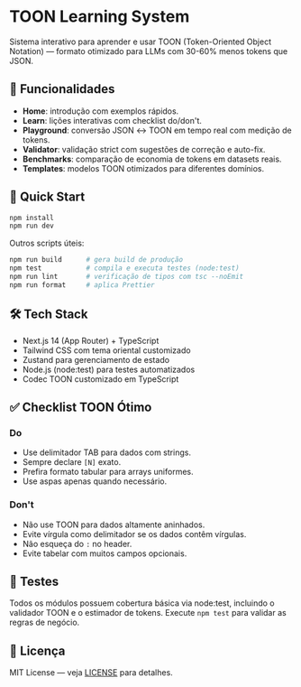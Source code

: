 # TOON Learning System

Sistema interativo para aprender e usar TOON (Token-Oriented Object Notation) — formato otimizado para LLMs com 30-60% menos tokens que JSON.

## 🎯 Funcionalidades

- **Home**: introdução com exemplos rápidos.
- **Learn**: lições interativas com checklist do/don't.
- **Playground**: conversão JSON ↔ TOON em tempo real com medição de tokens.
- **Validator**: validação strict com sugestões de correção e auto-fix.
- **Benchmarks**: comparação de economia de tokens em datasets reais.
- **Templates**: modelos TOON otimizados para diferentes domínios.

## 🚀 Quick Start

```bash
npm install
npm run dev
```

Outros scripts úteis:

```bash
npm run build      # gera build de produção
npm test           # compila e executa testes (node:test)
npm run lint       # verificação de tipos com tsc --noEmit
npm run format     # aplica Prettier
```


## 🛠️ Tech Stack

- Next.js 14 (App Router) + TypeScript
- Tailwind CSS com tema oriental customizado
- Zustand para gerenciamento de estado
- Node.js (node:test) para testes automatizados
- Codec TOON customizado em TypeScript

## ✅ Checklist TOON Ótimo

### Do

- Use delimitador TAB para dados com strings.
- Sempre declare `[N]` exato.
- Prefira formato tabular para arrays uniformes.
- Use aspas apenas quando necessário.

### Don't

- Não use TOON para dados altamente aninhados.
- Evite vírgula como delimitador se os dados contêm vírgulas.
- Não esqueça do `:` no header.
- Evite tabelar com muitos campos opcionais.

## 🧪 Testes

Todos os módulos possuem cobertura básica via node:test, incluindo o validador TOON e o estimador de tokens. Execute `npm test` para validar as regras de negócio.


## 📄 Licença

MIT License — veja [LICENSE](LICENSE) para detalhes.
